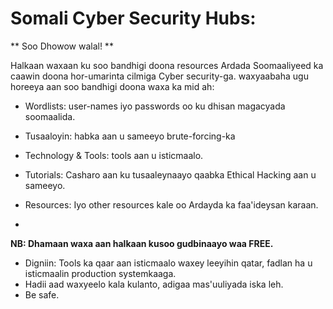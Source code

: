 # Somali Cyber Security Hubs:
 ** Soo Dhowow walal! **

Halkaan waxaan ku soo bandhigi doona resources Ardada Soomaaliyeed ka caawin doona hor-umarinta cilmiga Cyber security-ga. 
waxyaabaha ugu horeeya aan soo bandhigi doona waxa ka mid ah:

  - Wordlists: user-names iyo passwords oo ku dhisan magacyada soomaalida.
  - Tusaaloyin: habka aan u sameeyo brute-forcing-ka
  - Technology & Tools: tools aan u isticmaalo.
  - Tutorials: Casharo aan ku tusaaleynaayo qaabka Ethical Hacking aan u sameeyo.
  - Resources: Iyo other resources kale oo Ardayda ka faa'ideysan karaan.

  - 
**NB: Dhamaan waxa aan halkaan kusoo gudbinaayo waa FREE.**

  - Digniin: Tools ka qaar aan isticmaalo waxey leeyihin qatar, fadlan ha u isticmaalin production systemkaaga.
  - Hadii aad waxyeelo kala kulanto, adigaa mas'uuliyada iska leh.
  - Be safe.
